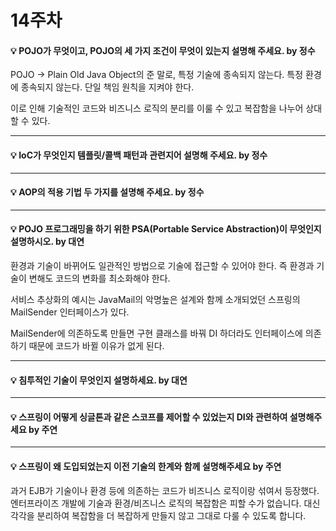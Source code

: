 # 14주차

#### :bulb: POJO가 무엇이고, POJO의 세 가지 조건이 무엇이 있는지 설명해 주세요. by 정수

POJO -> Plain Old Java Object의 준 말로,
특정 기술에 종속되지 않는다.
특정 환경에 종속되지 않는다.
단일 책임 원칙을 지켜야 한다.

이로 인해 기술적인 코드와 비즈니스 로직의 분리를 이룰 수 있고 복잡함을 나누어 상대할 수 있다.

----------------

#### :bulb: IoC가 무엇인지 템플릿/콜백 패턴과 관련지어 설명해 주세요. by 정수

----------------

#### :bulb: AOP의 적용 기법 두 가지를 설명해 주세요. by 정수

----------------

#### :bulb: POJO 프로그래밍을 하기 위한 PSA(Portable Service Abstraction)이 무엇인지 설명하시오. by 대연

환경과 기술이 바뀌어도 일관적인 방법으로 기술에 접근할 수 있어야 한다.
즉 환경과 기술이 변해도 코드의 변화를 최소화해야 한다.

서비스 추상화의 예시는 JavaMail의 악명높은 설계와 함께 소개되었던
스프링의 MailSender 인터페이스가 있다.

MailSender에 의존하도록 만들면 구현 클래스를 바꿔 DI 하더라도
인터페이스에 의존하기 때문에 코드가 바뀔 이유가 없게 된다.

----------------

#### :bulb: 침투적인 기술이 무엇인지 설명하세요. by 대연


----------------

#### :bulb: 스프링이 어떻게 싱글톤과 같은 스코프를 제어할 수 있었는지 DI와 관련하여 설명해주세요 by 주연


----------------

#### :bulb: 스프링이 왜 도입되었는지 이전 기술의 한계와 함께 설명해주세요 by 주연

과거 EJB가 기술이나 환경 등에 의존하는 코드가 비즈니스 로직이랑 섞여서 등장했다.
엔터프라이즈 개발에 기술과 환경/비즈니스 로직의 복잡함은 피할 수가 없습니다.
대신 각각을 분리하여 복잡함을 더 복잡하게 만들지 않고 그대로 다룰 수 있도록 합니다.
